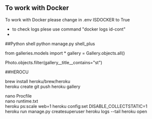 ## To work with Docker 
To work with Docker please change in .env ISDOCKER to True
- to check logs plese use command "docker logs id-cont"
- 

##Python shell 
python manage.py shell_plus

from galleries.models import *
gallery = Gallery.objects.all()

Photo.objects.filter(gallery__title__contains="st")


##HEROCU

brew install heroku/brew/heroku  
heroku create 
git push heroku gallery

nano Procfile  
nano runtime.txt    
heroku ps:scale web=1 
heroku config:set DISABLE_COLLECTSTATIC=1
heroku run manage.py createsuperuser
heroku logs --tail
heroku open

